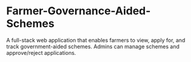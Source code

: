 # Farmer-Governance-Aided-Schemes
A full-stack web application that enables farmers to view, apply for, and track government-aided schemes. Admins can manage schemes and approve/reject applications.

